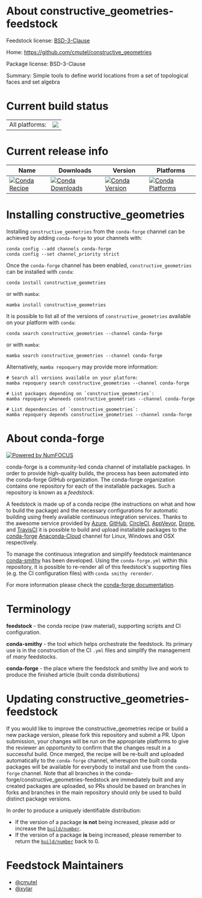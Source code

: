 About constructive_geometries-feedstock
=======================================

Feedstock license: [BSD-3-Clause](https://github.com/conda-forge/constructive_geometries-feedstock/blob/main/LICENSE.txt)

Home: https://github.com/cmutel/constructive_geometries

Package license: BSD-3-Clause

Summary: Simple tools to define world locations from a set of topological faces and set algebra

Current build status
====================


<table><tr><td>All platforms:</td>
    <td>
      <a href="https://dev.azure.com/conda-forge/feedstock-builds/_build/latest?definitionId=16966&branchName=main">
        <img src="https://dev.azure.com/conda-forge/feedstock-builds/_apis/build/status/constructive_geometries-feedstock?branchName=main">
      </a>
    </td>
  </tr>
</table>

Current release info
====================

| Name | Downloads | Version | Platforms |
| --- | --- | --- | --- |
| [![Conda Recipe](https://img.shields.io/badge/recipe-constructive_geometries-green.svg)](https://anaconda.org/conda-forge/constructive_geometries) | [![Conda Downloads](https://img.shields.io/conda/dn/conda-forge/constructive_geometries.svg)](https://anaconda.org/conda-forge/constructive_geometries) | [![Conda Version](https://img.shields.io/conda/vn/conda-forge/constructive_geometries.svg)](https://anaconda.org/conda-forge/constructive_geometries) | [![Conda Platforms](https://img.shields.io/conda/pn/conda-forge/constructive_geometries.svg)](https://anaconda.org/conda-forge/constructive_geometries) |

Installing constructive_geometries
==================================

Installing `constructive_geometries` from the `conda-forge` channel can be achieved by adding `conda-forge` to your channels with:

```
conda config --add channels conda-forge
conda config --set channel_priority strict
```

Once the `conda-forge` channel has been enabled, `constructive_geometries` can be installed with `conda`:

```
conda install constructive_geometries
```

or with `mamba`:

```
mamba install constructive_geometries
```

It is possible to list all of the versions of `constructive_geometries` available on your platform with `conda`:

```
conda search constructive_geometries --channel conda-forge
```

or with `mamba`:

```
mamba search constructive_geometries --channel conda-forge
```

Alternatively, `mamba repoquery` may provide more information:

```
# Search all versions available on your platform:
mamba repoquery search constructive_geometries --channel conda-forge

# List packages depending on `constructive_geometries`:
mamba repoquery whoneeds constructive_geometries --channel conda-forge

# List dependencies of `constructive_geometries`:
mamba repoquery depends constructive_geometries --channel conda-forge
```


About conda-forge
=================

[![Powered by
NumFOCUS](https://img.shields.io/badge/powered%20by-NumFOCUS-orange.svg?style=flat&colorA=E1523D&colorB=007D8A)](https://numfocus.org)

conda-forge is a community-led conda channel of installable packages.
In order to provide high-quality builds, the process has been automated into the
conda-forge GitHub organization. The conda-forge organization contains one repository
for each of the installable packages. Such a repository is known as a *feedstock*.

A feedstock is made up of a conda recipe (the instructions on what and how to build
the package) and the necessary configurations for automatic building using freely
available continuous integration services. Thanks to the awesome service provided by
[Azure](https://azure.microsoft.com/en-us/services/devops/), [GitHub](https://github.com/),
[CircleCI](https://circleci.com/), [AppVeyor](https://www.appveyor.com/),
[Drone](https://cloud.drone.io/welcome), and [TravisCI](https://travis-ci.com/)
it is possible to build and upload installable packages to the
[conda-forge](https://anaconda.org/conda-forge) [Anaconda-Cloud](https://anaconda.org/)
channel for Linux, Windows and OSX respectively.

To manage the continuous integration and simplify feedstock maintenance
[conda-smithy](https://github.com/conda-forge/conda-smithy) has been developed.
Using the ``conda-forge.yml`` within this repository, it is possible to re-render all of
this feedstock's supporting files (e.g. the CI configuration files) with ``conda smithy rerender``.

For more information please check the [conda-forge documentation](https://conda-forge.org/docs/).

Terminology
===========

**feedstock** - the conda recipe (raw material), supporting scripts and CI configuration.

**conda-smithy** - the tool which helps orchestrate the feedstock.
                   Its primary use is in the construction of the CI ``.yml`` files
                   and simplify the management of *many* feedstocks.

**conda-forge** - the place where the feedstock and smithy live and work to
                  produce the finished article (built conda distributions)


Updating constructive_geometries-feedstock
==========================================

If you would like to improve the constructive_geometries recipe or build a new
package version, please fork this repository and submit a PR. Upon submission,
your changes will be run on the appropriate platforms to give the reviewer an
opportunity to confirm that the changes result in a successful build. Once
merged, the recipe will be re-built and uploaded automatically to the
`conda-forge` channel, whereupon the built conda packages will be available for
everybody to install and use from the `conda-forge` channel.
Note that all branches in the conda-forge/constructive_geometries-feedstock are
immediately built and any created packages are uploaded, so PRs should be based
on branches in forks and branches in the main repository should only be used to
build distinct package versions.

In order to produce a uniquely identifiable distribution:
 * If the version of a package **is not** being increased, please add or increase
   the [``build/number``](https://docs.conda.io/projects/conda-build/en/latest/resources/define-metadata.html#build-number-and-string).
 * If the version of a package **is** being increased, please remember to return
   the [``build/number``](https://docs.conda.io/projects/conda-build/en/latest/resources/define-metadata.html#build-number-and-string)
   back to 0.

Feedstock Maintainers
=====================

* [@cmutel](https://github.com/cmutel/)
* [@xylar](https://github.com/xylar/)

